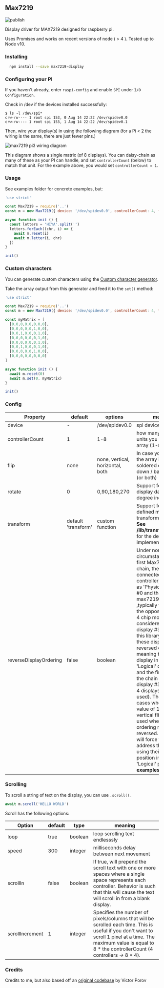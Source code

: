 ## Max7219

![publish](https://github.com/antony/MAX7219.js/workflows/publish/badge.svg)

Display driver for MAX7219 designed for raspberry pi.

Uses Promises and works on recent versions of node ( > 4 ). Tested up to Node v10.

### Installing

```bash
  npm install --save max7219-display
```

### Configuring your PI

If you haven't already, enter `raspi-config` and enable `SPI` under `I/O Configuration`.

Check in /dev if the devices installed successfully:
```shell
$ ls -l /dev/spi*
crw-rw---- 1 root spi 153, 0 Aug 14 22:22 /dev/spidev0.0
crw-rw---- 1 root spi 153, 1 Aug 14 22:22 /dev/spidev0.1
```

Then, wire your display(s) in using the following diagram (for a Pi < 2 the wiring is the same, there are just fewer pins.)

![max7219 pi3 wiring diagram](https://i.imgur.com/N8GwqnK.png "Wiring the MAX7219 to the Raspberry Pi")

This diagram shows a single matrix (of 8 displays). You can daisy-chain as many of these as your PI can handle, and set `controllerCount` (below) to match that unit. For the example above, you would set `controllerCount = 1`.

### Usage

See examples folder for concrete examples, but:

```js
'use strict'

const Max7219 = require('..')
const m = new Max7219({ device: '/dev/spidev0.0', controllerCount: 4, flip: 'vertical' })

async function init () {
  const letters = 'HIYA'.split('')
  letters.forEach((chr, i) => {
    await m.reset(i)
    await m.letter(i, chr)
  })
}

init()
```

### Custom characters

You can generate custom characters using the [Custom character generator](https://antony.github.io/MAX7219.js/).

Take the array output from this generator and feed it to the `set()` method:

```js
'use strict'

const Max7219 = require('..')
const m = new Max7219({ device: '/dev/spidev0.0', controllerCount: 4, flip: 'vertical' })

const myMatrix = [
  [0,0,0,0,0,0,0,0],
  [0,0,0,0,0,1,0,0],
  [0,0,1,0,0,0,1,0],
  [0,0,0,0,0,0,1,0],
  [0,0,0,0,0,0,1,0],
  [0,0,1,0,0,0,1,0],
  [0,0,0,0,0,1,0,0],
  [0,0,0,0,0,0,0,0]
]

async function init () {
  await m.reset(0)
  await m.set(0, myMatrix)
}

init()
```

### Config

| Property               | default             | options                          | meaning                                                      |
| ---------------------- | ------------------- | -------------------------------- | ------------------------------------------------------------ |
| device                 | -                   | /dev/spidev0.0                   | spi device path                                              |
| controllerCount        | 1                   | 1-8                              | how many individual units you have in your array (1-8)       |
| flip                   | none                | none, vertical, horizontal, both | In case you want to flip the array if they are soldered on upside down / back to front (or both) |
| rotate                 | 0                   | 0,90,180,270                     | Support for rotation of display data in 90 degree increments. |
| transform              | default 'transform' | custom function                  | Support for a user-defined matrix transform function.  **See /lib/transformations.js** for the default implementation. |
| reverseDisplayOrdering | false               | boolean                          | Under normal circumstances, the first Max7219 in a chain, the one connected directly to a controller, is identified as 'Physical' display #0 and the last max7219 in the chain ,typically the one on the opposite end of a 4 chip module, is considered 'Physical' display #3.   By default, this library addresses these displays in the reversed order meaning the last display in the chain is 'Logical' display #0 and the first display in the chain is Logical display #3 (assuming 4 displays are being used).  There may be cases when a rotation value of 180 (or just a vertical flip) or 270 is used where this ordering needs to be reversed.   This option will force this library to address the displays using their 'Physical' position instead of the 'Logical' position.  **See examples/text2.js** |

### Scrolling

To scroll a string of text on the display, you can use `.scroll()`.

```js
await m.scroll('HELLO WORLD')
```

Scroll has the following options:

| Option          | default | type    | meaning                                                      |
| --------------- | ------- | ------- | ------------------------------------------------------------ |
| loop            | true    | boolean | loop scrolling text endlesssly                               |
| speed           | 300     | integer | milliseconds delay between next movement                     |
| scrollIn        | false   | boolean | If true, will prepend the scroll text with one or more spaces where a single space represents each controller.   Behavior is such that this will cause the text will scroll in from a blank display. |
| scrollIncrement | 1       | integer | Specifies the number of pixels/columns that will be scrolled each time.  This is useful if you don't want to scroll 1 pixel at a time.  The maximum value is equal to 8 * the controllerCount (4 controllers -> 8 * 4). |

### Credits

Credits to me, but also based off an [original codebase](https://www.npmjs.com/package/max7219) by Victor Porov
